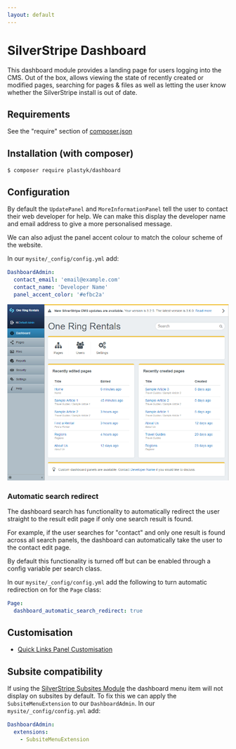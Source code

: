 ```yaml
---
layout: default
---
```


# SilverStripe Dashboard

This dashboard module provides a landing page for users logging into the CMS. Out of the box, allows viewing the state of recently created or modified pages, searching for pages & files as well as letting the user know whether the SilverStripe install is out of date.

## Requirements

See the "require" section of [composer.json](https://github.com/plastyk/silverstripe-dashboard/blob/master/composer.json)

## Installation (with composer)

    $ composer require plastyk/dashboard

## Configuration

By default the `UpdatePanel` and `MoreInformationPanel` tell the user to contact their web developer for help. We can make this display the developer name and email address to give a more personalised message.

We can also adjust the panel accent colour to match the colour scheme of the website.

In our `mysite/_config/config.yml` add:

```yml
DashboardAdmin:
  contact_email: 'email@example.com'
  contact_name: 'Developer Name'
  panel_accent_color: '#efbc2a'
```
![Dashboard module customisation screenshot](images/dashboard-module-screenshot-yellow.png)

### Automatic search redirect

The dashboard search has functionality to automatically redirect the user straight to the result edit page if only one search result is found.

For example, if the user searches for "contact" and only one result is found across all search panels, the dashboard can automatically take the user to the contact edit page.

By default this functionality is turned off but can be enabled through a config variable per search class.

In our `mysite/_config/config.yml` add the following to turn automatic redirection on for the `Page` class:

```yml
Page:
  dashboard_automatic_search_redirect: true
```

## Customisation
* [Quick Links Panel Customisation](https://plastyk.github.io/silverstripe-dashboard/en/customisation-quicklinks)

## Subsite compatibility

If using the [SilverStripe Subsites Module](https://github.com/silverstripe/silverstripe-subsites/) the dashboard menu item will not display on subsites by default. To fix this we can apply the `SubsiteMenuExtension` to our `DashboardAdmin`. In our `mysite/_config/config.yml` add:

```yml
DashboardAdmin:
  extensions:
    - SubsiteMenuExtension
```

